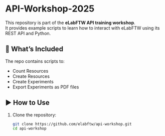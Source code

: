 # API-Workshop-2025

This repository is part of the **eLabFTW API training workshop**.  
It provides example scripts to learn how to interact with eLabFTW using its REST API and Python.

## 🔧 What’s Included

The repo contains scripts to:

- Count Resources
- Create Resources
- Create Experiments
- Export Experiments as PDF files

## ▶️ How to Use

1. Clone the repository:
   ```bash
   git clone https://github.com/elabftw/api-workshop.git
   cd api-workshop
